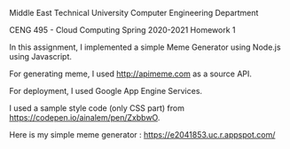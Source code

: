 Middle East Technical University
Computer Engineering Department

CENG 495 - Cloud Computing Spring 2020-2021 Homework 1

In this assignment, I implemented a simple Meme Generator using Node.js using Javascript.

For generating meme, I used http://apimeme.com as a source API.

For deployment, I used Google App Engine Services.

I used a sample style code (only CSS part) from https://codepen.io/ainalem/pen/ZxbbwO.

Here is my simple meme generator : https://e2041853.uc.r.appspot.com/
